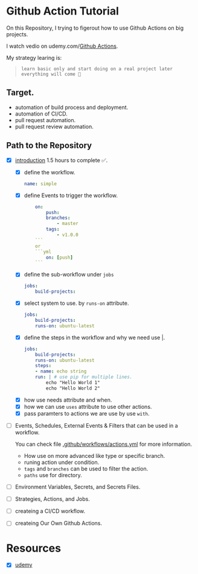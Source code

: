 # Github Action Tutorial
On this Repository, I trying to figerout how to use Github Actions on big projects.

I watch vedio on udemy.com/[Github Actions](https://www.udemy.com/course/github-actions/).

My strategy learing is: 

>`learn basic only and start doing on a real project later everything will come 🥸` 

## Target.
- automation of build process and deployment.
- automation of CI/CD.
- pull request automation.
- pull request review automation.
  
## Path to the Repository
- [x] [introduction](.github/workflows/simple.yml) 1.5 hours to complete ✅.
  - [x] define the workflow.
    ```yml
    name: simple
    ```
  - [x] define Events to trigger the workflow.
    ```yml
        on:
            push:
            branches:
                - master
            tags:
                - v1.0.0
        ```
        or 
        ```yml
            on: [push]
        ```

  - [x] define the sub-workflow under `jobs`
    ```yml
    jobs:
        build-projects:
    ```
  - [x] select system to use. by `runs-on` attribute.
    ```yml
    jobs:
        build-projects:
        runs-on: ubuntu-latest
    ```
  - [x] define the steps in the workflow and why we need use |.
    ```yml
    jobs:
        build-projects:
        runs-on: ubuntu-latest
        steps:
        - name: echo string
        run: | # use pip for multiple lines.
            echo "Hello World 1"
            echo "Hello World 2"
    ```
  - [x] how use needs attribute and when.
  - [x] how we can use `uses`  attribute to use other actions.
  - [x] pass paramters to actions we are use by use `with`.
- [ ] Events, Schedules, External Events & Filters that can be used in a workflow.
  
  You can check file [.github/workflows/actions.yml](.github/workflows/actions.yml) for more information.
    - How use on more advanced like type or specific branch.
    - runing action under condition.
    - `tags` and `branches` can be used to filter the action.
    - `paths` use for directory.
- [ ] Environment Variables, Secrets, and Secrets Files.
- [ ] Strategies, Actions, and Jobs.
- [ ] createing a CI/CD workflow.
- [ ] createing Our Own Github Actions.

# Resources
- [x] [udemy](https://www.udemy.com/course/github-actions/)